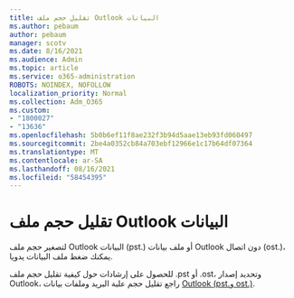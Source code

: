 ```yaml
---
title: تقليل حجم ملف Outlook البيانات
ms.author: pebaum
author: pebaum
manager: scotv
ms.date: 8/16/2021
ms.audience: Admin
ms.topic: article
ms.service: o365-administration
ROBOTS: NOINDEX, NOFOLLOW
localization_priority: Normal
ms.collection: Adm_O365
ms.custom:
- "1800027"
- "13636"
ms.openlocfilehash: 5b0b6ef11f8ae232f3b94d5aae13eb93fd060497
ms.sourcegitcommit: 2be4a0352cb84a703ebf12966e1c17b64df07364
ms.translationtype: MT
ms.contentlocale: ar-SA
ms.lasthandoff: 08/16/2021
ms.locfileid: "58454395"
---
```

# <a name="reduce-the-size-of-your-outlook-data-file"></a>تقليل حجم ملف Outlook البيانات

لتصغير حجم ملف Outlook البيانات (pst.) أو ملف بيانات Outlook دون اتصال (ost.)، يمكنك ضغط ملف البيانات يدويا. 

للحصول على إرشادات حول كيفية تقليل حجم ملف .pst أو .ost، وتحديد إصدار Outlook، راجع تقليل حجم علبة البريد وملفات بيانات [Outlook (pst.و ost.)](https://support.microsoft.com/office/reduce-the-size-of-your-mailbox-and-outlook-data-files-pst-and-ost-e4c6a4f1-d39c-47dc-a4fa-abe96dc8c7ef).